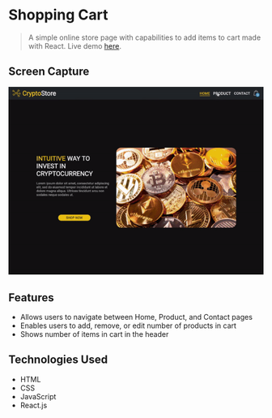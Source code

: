 # Shopping Cart
> A simple online store page with capabilities to add items to cart made with React. Live demo [here](https://yamakenth.github.io/shopping-cart/).
## Screen Capture
![Screen capture](./screencapture/shoppingcart-screencapture.gif)
## Features
- Allows users to navigate between Home, Product, and Contact pages
- Enables users to add, remove, or edit number of products in cart 
- Shows number of items in cart in the header
## Technologies Used
- HTML
- CSS
- JavaScript
- React.js